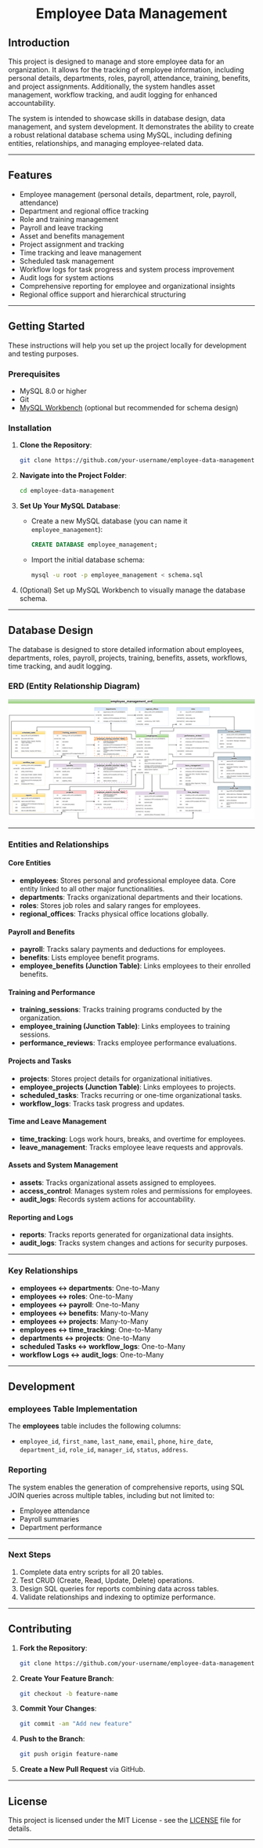 <div style="text-align: center;">
<h1 style="font-weight: bold;">Employee Data Management</h1>
</div>

## **Introduction**
This project is designed to manage and store employee data for an organization. It allows for the tracking of employee information, including personal details, departments, roles, payroll, attendance, training, benefits, and project assignments. Additionally, the system handles asset management, workflow tracking, and audit logging for enhanced accountability.

The system is intended to showcase skills in database design, data management, and system development. It demonstrates the ability to create a robust relational database schema using MySQL, including defining entities, relationships, and managing employee-related data.

---

## **Features**
- Employee management (personal details, department, role, payroll, attendance)
- Department and regional office tracking
- Role and training management
- Payroll and leave tracking
- Asset and benefits management
- Project assignment and tracking
- Time tracking and leave management
- Scheduled task management
- Workflow logs for task progress and system process improvement
- Audit logs for system actions
- Comprehensive reporting for employee and organizational insights
- Regional office support and hierarchical structuring

---

## **Getting Started**

These instructions will help you set up the project locally for development and testing purposes.

### **Prerequisites**
- MySQL 8.0 or higher
- Git
- [MySQL Workbench](https://dev.mysql.com/downloads/workbench/) (optional but recommended for schema design)

### **Installation**
1. **Clone the Repository**:
   ```bash
   git clone https://github.com/your-username/employee-data-management.git
   ```

2. **Navigate into the Project Folder**:
   ```bash
   cd employee-data-management
   ```

3. **Set Up Your MySQL Database**:
   - Create a new MySQL database (you can name it `employee_management`):
     ```sql
     CREATE DATABASE employee_management;
     ```
   - Import the initial database schema:
     ```bash
     mysql -u root -p employee_management < schema.sql
     ```

4. (Optional) Set up MySQL Workbench to visually manage the database schema.

---

## **Database Design**

The database is designed to store detailed information about employees, departments, roles, payroll, projects, training, benefits, assets, workflows, time tracking, and audit logging.

### **ERD (Entity Relationship Diagram)**
![ERD Diagram](assets/erd/erd-diagram.png)

---

### **Entities and Relationships**

#### **Core Entities**
- **employees**: Stores personal and professional employee data. Core entity linked to all other major functionalities.
- **departments**: Tracks organizational departments and their locations.
- **roles**: Stores job roles and salary ranges for employees.
- **regional_offices**: Tracks physical office locations globally.

#### **Payroll and Benefits**
- **payroll**: Tracks salary payments and deductions for employees.
- **benefits**: Lists employee benefit programs.
- **employee_benefits (Junction Table)**: Links employees to their enrolled benefits.

#### **Training and Performance**
- **training_sessions**: Tracks training programs conducted by the organization.
- **employee_training (Junction Table)**: Links employees to training sessions.
- **performance_reviews**: Tracks employee performance evaluations.

#### **Projects and Tasks**
- **projects**: Stores project details for organizational initiatives.
- **employee_projects (Junction Table)**: Links employees to projects.
- **scheduled_tasks**: Tracks recurring or one-time organizational tasks.
- **workflow_logs**: Tracks task progress and updates.

#### **Time and Leave Management**
- **time_tracking**: Logs work hours, breaks, and overtime for employees.
- **leave_management**: Tracks employee leave requests and approvals.

#### **Assets and System Management**
- **assets**: Tracks organizational assets assigned to employees.
- **access_control**: Manages system roles and permissions for employees.
- **audit_logs**: Records system actions for accountability.

#### **Reporting and Logs**
- **reports**: Tracks reports generated for organizational data insights.
- **audit_logs**: Tracks system changes and actions for security purposes.

---

### **Key Relationships**

- **employees ↔ departments**: One-to-Many
- **employees ↔ roles**: One-to-Many
- **employees ↔ payroll**: One-to-Many
- **employees ↔ benefits**: Many-to-Many
- **employees ↔ projects**: Many-to-Many
- **employees ↔ time_tracking**: One-to-Many
- **departments ↔ projects**: One-to-Many
- **scheduled Tasks ↔ workflow_logs**: One-to-Many
- **workflow Logs ↔ audit_logs**: One-to-Many

---

## **Development**

### **employees Table Implementation**
The **employees** table includes the following columns:
- `employee_id`, `first_name`, `last_name`, `email`, `phone`, `hire_date`, `department_id`, `role_id`, `manager_id`, `status`, `address`.

### **Reporting**
The system enables the generation of comprehensive reports, using SQL JOIN queries across multiple tables, including but not limited to:
- Employee attendance
- Payroll summaries
- Department performance

---

### **Next Steps**
1. Complete data entry scripts for all 20 tables.
2. Test CRUD (Create, Read, Update, Delete) operations.
3. Design SQL queries for reports combining data across tables.
4. Validate relationships and indexing to optimize performance.

---

## **Contributing**

1. **Fork the Repository**:
   ```bash
   git clone https://github.com/your-username/employee-data-management.git
   ```

2. **Create Your Feature Branch**:
   ```bash
   git checkout -b feature-name
   ```

3. **Commit Your Changes**:
   ```bash
   git commit -am "Add new feature"
   ```

4. **Push to the Branch**:
   ```bash
   git push origin feature-name
   ```

5. **Create a New Pull Request** via GitHub.

---

## **License**

This project is licensed under the MIT License - see the [LICENSE](LICENSE) file for details.

---